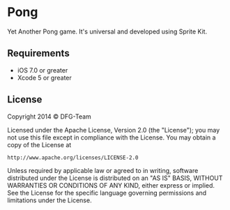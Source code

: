 Pong
====

Yet Another Pong game. It's universal and developed using Sprite Kit.

## Requirements

- iOS 7.0 or greater
- Xcode 5 or greater


## License

Copyright 2014 © DFG-Team

Licensed under the Apache License, Version 2.0 (the "License");
you may not use this file except in compliance with the License.
You may obtain a copy of the License at

    http://www.apache.org/licenses/LICENSE-2.0

Unless required by applicable law or agreed to in writing, software
distributed under the License is distributed on an "AS IS" BASIS,
WITHOUT WARRANTIES OR CONDITIONS OF ANY KIND, either express or implied.
See the License for the specific language governing permissions and
limitations under the License.
